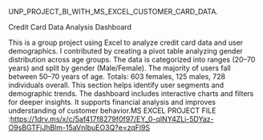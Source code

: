 UNP_PROJECT_BI_WITH_MS_EXCEL_CUSTOMER_CARD_DATA.

Credit Card Data Analysis Dashboard 

This is a group project using Excel to analyze credit card data and user demographics.
I contributed by creating a pivot table analyzing gender distribution across age groups.
The data is categorized into ranges (20–70 years) and split by gender (Male/Female).
The majority of users fall between 50–70 years of age.
Totals: 603 females, 125 males, 728 individuals overall.
This section helps identify user segments and demographic trends.
The dashboard includes interactive charts and filters for deeper insights.
It supports financial analysis and improves understanding of customer behavior.MS EXCEL PROJECT FILE :https://1drv.ms/x/c/5af417f8279f0f97/EY_0-qINY4ZLi-5DYaz-O9sBGTFjJhBlm-15aVnIbuEO3Q?e=zqFl9S
